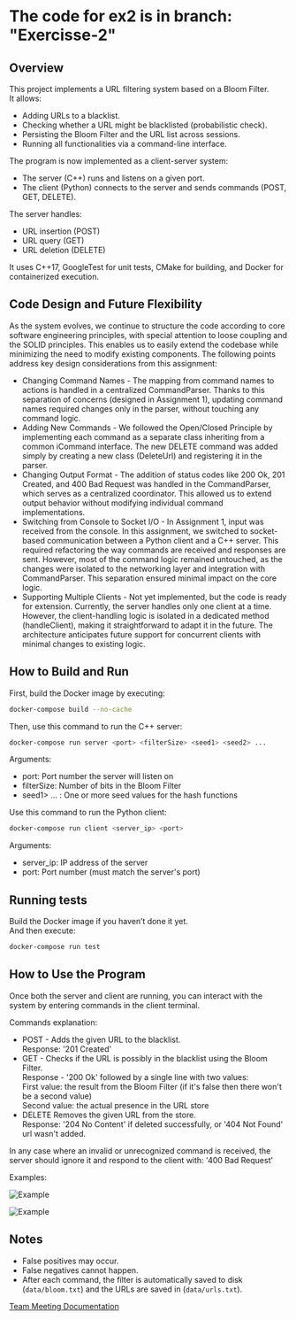 # The code for ex2 is in branch: "Exercisse-2"

## Overview
This project implements a URL filtering system based on a Bloom Filter.  
It allows:
- Adding URLs to a blacklist.
- Checking whether a URL might be blacklisted (probabilistic check).
- Persisting the Bloom Filter and the URL list across sessions.
- Running all functionalities via a command-line interface.

The program is now implemented as a client-server system:
- The server (C++) runs and listens on a given port.
- The client (Python) connects to the server and sends commands (POST, GET, DELETE).

The server handles:
- URL insertion (POST)
- URL query (GET)
- URL deletion (DELETE)

It uses C++17, GoogleTest for unit tests, CMake for building, and Docker for containerized execution.

## Code Design and Future Flexibility
As the system evolves, we continue to structure the code according to core software engineering principles, with special attention to loose coupling and the SOLID principles. This enables us to easily extend the codebase while minimizing the need to modify existing components. The following points address key design considerations from this assignment:
- Changing Command Names - The mapping from command names to actions is handled in a centralized CommandParser. Thanks to this separation of concerns (designed in Assignment 1), updating command names required changes only in the parser, without touching any command logic.
- Adding New Commands - We followed the Open/Closed Principle by implementing each command as a separate class inheriting from a common iCommand interface. The new DELETE command was added simply by creating a new class (DeleteUrl) and registering it in the parser.
- Changing Output Format - The addition of status codes like 200 Ok, 201 Created, and 400 Bad Request was handled in the CommandParser, which serves as a centralized coordinator. This allowed us to extend output behavior without modifying individual command implementations.
- Switching from Console to Socket I/O - In Assignment 1, input was received from the console. In this assignment, we switched to socket-based communication between a Python client and a C++ server. This required refactoring the way commands are received and responses are sent. However, most of the command logic remained untouched, as the changes were isolated to the networking layer and integration with CommandParser. This separation ensured minimal impact on the core logic.
- Supporting Multiple Clients - Not yet implemented, but the code is ready for extension.
Currently, the server handles only one client at a time. However, the client-handling logic is isolated in a dedicated method (handleClient), making it straightforward to adapt it in the future. The architecture anticipates future support for concurrent clients with minimal changes to existing logic.

## How to Build and Run
First, build the Docker image by executing:

```bash
docker-compose build --no-cache
```

Then, use this command to run the C++ server:

```bash
docker-compose run server <port> <filterSize> <seed1> <seed2> ...
```
Arguments:
- port: Port number the server will listen on
- filterSize: Number of bits in the Bloom Filter
- seed1> <seed2> ... : One or more seed values for the hash functions

Use this command to run the Python client:

```bash
docker-compose run client <server_ip> <port>
```
Arguments:
- server_ip: IP address of the server
- port: Port number (must match the server's port)


## Running tests
Build the Docker image if you haven’t done it yet.  
And then execute:

```bash
docker-compose run test
```

## How to Use the Program

Once both the server and client are running, you can interact with the system by entering commands in the client terminal.

Commands explanation:
- POST <url> - Adds the given URL to the blacklist.<br>
Response: '201 Created'
- GET <url> - Checks if the URL is possibly in the blacklist using the Bloom Filter.<br>
Response - '200 Ok' followed by a single line with two values:<br>
First value: the result from the Bloom Filter (if it's false then there won't be a second value)<br>
Second value: the actual presence in the URL store
- DELETE <url>
Removes the given URL from the store.<br>
Response: '204 No Content' if deleted successfully, or '404 Not Found' url wasn't added.

In any case where an invalid or unrecognized command is received, the server should ignore it and respond to the client with:
'400 Bad Request'

Examples:

![Example](https://github.com/user-attachments/assets/186a82c6-6f1b-4342-98b1-6b8560f0b9f0)

![Example](https://github.com/user-attachments/assets/0d1bc468-4c7f-4d30-94d5-75e172af955f)

## Notes
- False positives may occur.
- False negatives cannot happen.
- After each command, the filter is automatically saved to disk (`data/bloom.txt`) and the URLs are saved in (`data/urls.txt`).

[Team Meeting Documentation](https://docs.google.com/document/d/13VuUzQ-KDu7Q3zzVhvA42WCy0XEnrzZqYtl7023NFDo/edit?tab=t.0)
